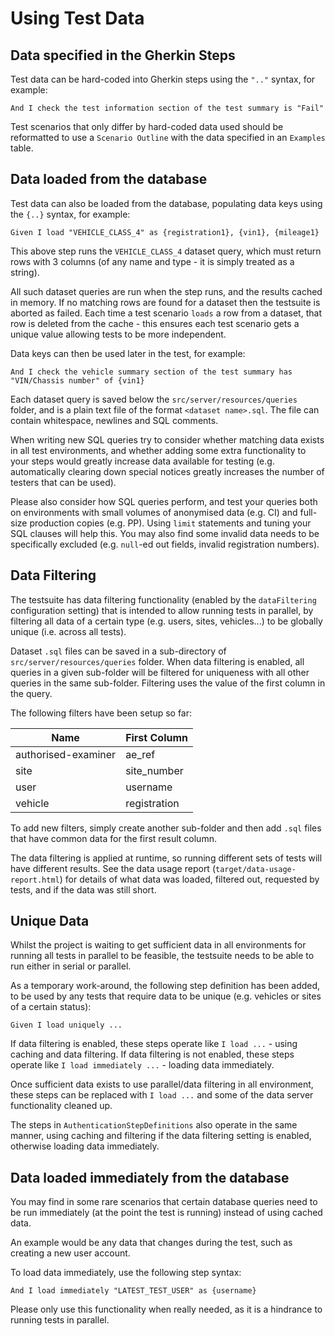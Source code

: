 # Using Test Data

## Data specified in the Gherkin Steps
 
Test data can be hard-coded into Gherkin steps using the ```".."``` syntax, for example:
 
```gherkin
And I check the test information section of the test summary is "Fail"
``` 

Test scenarios that only differ by hard-coded data used should be reformatted to use a `Scenario Outline` with the data specified in an `Examples` table.

## Data loaded from the database

Test data can also be loaded from the database, populating data keys using the ```{..}``` syntax, for example:
 
```gherkin
Given I load "VEHICLE_CLASS_4" as {registration1}, {vin1}, {mileage1}
``` 

This above step runs the ```VEHICLE_CLASS_4``` dataset query, which must return rows with 3 columns (of any name and type - it is simply treated as a string).

All such dataset queries are run when the step runs, and the results cached in memory. If no matching rows are found for a dataset then the testsuite is aborted as failed. Each time a test scenario `loads` a row from a dataset, that row is deleted from the cache - this ensures each test scenario gets a unique value allowing tests to be more independent. 

Data keys can then be used later in the test, for example:
  
```gherkin
And I check the vehicle summary section of the test summary has "VIN/Chassis number" of {vin1}
```  

Each dataset query is saved below the ```src/server/resources/queries``` folder, and is a plain text file of the format ```<dataset name>.sql```. The file can contain whitespace, newlines and SQL comments. 

When writing new SQL queries try to consider whether matching data exists in all test environments, and whether adding some extra functionality to your steps would greatly increase data available for testing (e.g. automatically clearing down special notices greatly increases the number of testers that can be used). 

Please also consider how SQL queries perform, and test your queries both on environments with small volumes of anonymised data (e.g. CI) and full-size production copies (e.g. PP). Using ```limit``` statements and tuning your SQL clauses will help this. You may also find some invalid data needs to be specifically excluded (e.g. ```null```-ed out fields, invalid registration numbers).

## Data Filtering

The testsuite has data filtering functionality (enabled by the ```dataFiltering``` configuration setting) that is intended to allow running tests in parallel, by filtering all data of a certain type (e.g. users, sites, vehicles...) to be globally unique (i.e. across all tests). 

Dataset ```.sql``` files can be saved in a sub-directory of ```src/server/resources/queries``` folder. When data filtering is enabled, all queries in a given sub-folder will be filtered for uniqueness with all other queries in the same sub-folder. Filtering uses the value of the first column in the query. 

The following filters have been setup so far:

| Name                | First Column |
|---------------------|--------------|
| authorised-examiner | ae_ref       |
| site                | site_number  |
| user                | username     |
| vehicle             | registration |

To add new filters, simply create another sub-folder and then add ```.sql``` files that have common data for the first result column. 

The data filtering is applied at runtime, so running different sets of tests will have different results. See the data usage report (```target/data-usage-report.html```) for details of what data was loaded, filtered out, requested by tests, and if the data was still short.

## Unique Data

Whilst the project is waiting to get sufficient data in all environments for running all tests in parallel to be feasible, the testsuite needs to be able to run either in serial or parallel.

As a temporary work-around, the following step definition has been added, to be used by any tests that require data to be unique (e.g. vehicles or sites of a certain status):

```gherkin
Given I load uniquely ...
``` 

If data filtering is enabled, these steps operate like ```I load ...``` - using caching and data filtering.
If data filtering is not enabled, these steps operate like ```I load immediately ...``` - loading data immediately.

Once sufficient data exists to use parallel/data filtering in all environment, these steps can be replaced with ```I load ...``` and some of the data server functionality cleaned up.

The steps in ```AuthenticationStepDefinitions``` also operate in the same manner, using caching and filtering if the data filtering setting is enabled, otherwise loading data immediately. 
    
    
## Data loaded immediately from the database

You may find in some rare scenarios that certain database queries need to be run immediately (at the point the test is running) instead of using cached data. 

An example would be any data that changes during the test, such as creating a new user account.

To load data immediately, use the following step syntax:

```gherkin
And I load immediately "LATEST_TEST_USER" as {username}
``` 

Please only use this functionality when really needed, as it is a hindrance to running tests in parallel. 
